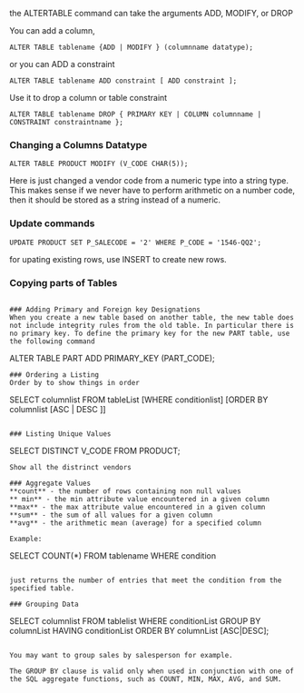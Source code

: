 the ALTERTABLE command can take the arguments ADD, MODIFY, or DROP

You can add a column, 
```
ALTER TABLE tablename {ADD | MODIFY } (columnname datatype);
```

or you can ADD a constraint 
```
ALTER TABLE tablename ADD constraint [ ADD constraint ];
```

Use it to drop a column or table constraint
```
ALTER TABLE tablename DROP { PRIMARY KEY | COLUMN columnname | CONSTRAINT constraintname };
```

### Changing a Columns Datatype
```
ALTER TABLE PRODUCT MODIFY (V_CODE CHAR(5));
```
Here is just changed a vendor code from a numeric type into a string type. This makes sense if we never have to perform arithmetic on a number code, then it should be stored as a string instead of a numeric.


### Update commands
```
UPDATE PRODUCT SET P_SALECODE = '2' WHERE P_CODE = '1546-QQ2';
```

for upating existing rows, use INSERT to create new rows.

### Copying parts of Tables
```

### Adding Primary and Foreign key Designations
When you create a new table based on another table, the new table does not include integrity rules from the old table. In particular there is no primary key. To define the primary key for the new PART table, use the following command 
```
ALTER TABLE PART ADD PRIMARY_KEY (PART_CODE);
```
### Ordering a Listing
Order by to show things in order

```
SELECT columnlist FROM tableList [WHERE conditionlist] [ORDER BY columnlist [ASC | DESC ]]
```

### Listing Unique Values
```
SELECT DISTINCT V_CODE FROM PRODUCT;
```
Show all the distrinct vendors

### Aggregate Values
**count** - the number of rows containing non null values
** min** - the min attribute value encountered in a given column
**max** - the max attribute value encountered in a given column
**sum** - the sum of all values for a given column
**avg** - the arithmetic mean (average) for a specified column

Example: 
```
SELECT COUNT(*) FROM tablename WHERE condition

```

just returns the number of entries that meet the condition from the specified table.

### Grouping Data

```
SELECT columnlist FROM tablelist
WHERE conditionList
GROUP BY columnList
HAVING conditionList
ORDER BY columnList [ASC|DESC];
```

You may want to group sales by salesperson for example.

The GROUP BY clause is valid only when used in conjunction with one of the SQL aggregate functions, such as COUNT, MIN, MAX, AVG, and SUM.


